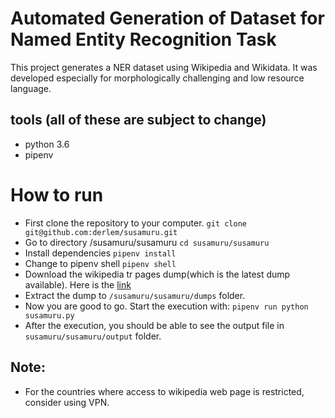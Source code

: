# Automated Generation of Dataset for Named Entity Recognition Task

This project generates a NER dataset using Wikipedia and Wikidata. 
It was developed especially for morphologically challenging and low resource language.

## tools (all of these are subject to change)
* python 3.6
* pipenv

# How to run
* First clone the repository to your computer. `git clone git@github.com:derlem/susamuru.git`
* Go to directory /susamuru/susamuru `cd susamuru/susamuru`
* Install dependencies `pipenv install`
* Change to pipenv shell `pipenv shell`
* Download the wikipedia tr pages dump(which is the latest dump available). Here is the [link](https://dumps.wikimedia.org/trwiki/latest/trwiki-latest-pages-articles-multistream.xml.bz2)
* Extract the dump to `/susamuru/susamuru/dumps` folder.
* Now you are good to go. Start the execution with: `pipenv run python susamuru.py`
* After the execution, you should be able to see the output file in `susamuru/susamuru/output` folder.


## Note: 
* For the countries where access to wikipedia web page is restricted, consider using VPN.

